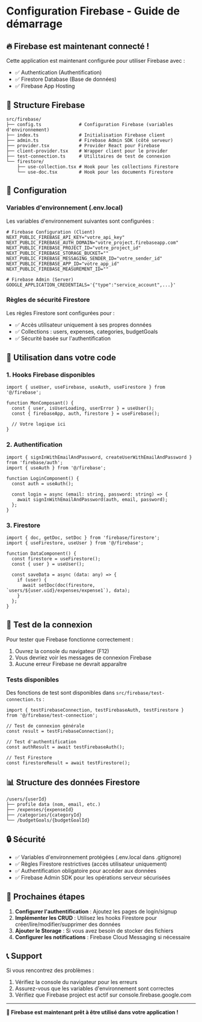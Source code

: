 # Configuration Firebase - Guide de démarrage

## 🔥 Firebase est maintenant connecté !

Cette application est maintenant configurée pour utiliser Firebase avec :
- ✅ Authentication (Authentification)
- ✅ Firestore Database (Base de données)
- ✅ Firebase App Hosting

## 📁 Structure Firebase

```
src/firebase/
├── config.ts              # Configuration Firebase (variables d'environnement)
├── index.ts               # Initialisation Firebase client
├── admin.ts               # Firebase Admin SDK (côté serveur)
├── provider.tsx           # Provider React pour Firebase
├── client-provider.tsx    # Wrapper client pour le provider
├── test-connection.ts     # Utilitaires de test de connexion
└── firestore/
    ├── use-collection.tsx # Hook pour les collections Firestore
    └── use-doc.tsx        # Hook pour les documents Firestore
```

## 🔧 Configuration

### Variables d'environnement (.env.local)

Les variables d'environnement suivantes sont configurées :

```env
# Firebase Configuration (Client)
NEXT_PUBLIC_FIREBASE_API_KEY="votre_api_key"
NEXT_PUBLIC_FIREBASE_AUTH_DOMAIN="votre_project.firebaseapp.com"
NEXT_PUBLIC_FIREBASE_PROJECT_ID="votre_project_id"
NEXT_PUBLIC_FIREBASE_STORAGE_BUCKET=""
NEXT_PUBLIC_FIREBASE_MESSAGING_SENDER_ID="votre_sender_id"
NEXT_PUBLIC_FIREBASE_APP_ID="votre_app_id"
NEXT_PUBLIC_FIREBASE_MEASUREMENT_ID=""

# Firebase Admin (Server)
GOOGLE_APPLICATION_CREDENTIALS='{"type":"service_account",...}'
```

### Règles de sécurité Firestore

Les règles Firestore sont configurées pour :
- ✅ Accès utilisateur uniquement à ses propres données
- ✅ Collections : users, expenses, categories, budgetGoals
- ✅ Sécurité basée sur l'authentification

## 🚀 Utilisation dans votre code

### 1. Hooks Firebase disponibles

```tsx
import { useUser, useFirebase, useAuth, useFirestore } from '@/firebase';

function MonComposant() {
  const { user, isUserLoading, userError } = useUser();
  const { firebaseApp, auth, firestore } = useFirebase();
  
  // Votre logique ici
}
```

### 2. Authentification

```tsx
import { signInWithEmailAndPassword, createUserWithEmailAndPassword } from 'firebase/auth';
import { useAuth } from '@/firebase';

function LoginComponent() {
  const auth = useAuth();
  
  const login = async (email: string, password: string) => {
    await signInWithEmailAndPassword(auth, email, password);
  };
}
```

### 3. Firestore

```tsx
import { doc, getDoc, setDoc } from 'firebase/firestore';
import { useFirestore, useUser } from '@/firebase';

function DataComponent() {
  const firestore = useFirestore();
  const { user } = useUser();
  
  const saveData = async (data: any) => {
    if (user) {
      await setDoc(doc(firestore, `users/${user.uid}/expenses/expense1`), data);
    }
  };
}
```

## 🧪 Test de la connexion

Pour tester que Firebase fonctionne correctement :

1. Ouvrez la console du navigateur (F12)
2. Vous devriez voir les messages de connexion Firebase
3. Aucune erreur Firebase ne devrait apparaître

### Tests disponibles

Des fonctions de test sont disponibles dans `src/firebase/test-connection.ts` :

```tsx
import { testFirebaseConnection, testFirebaseAuth, testFirestore } from '@/firebase/test-connection';

// Test de connexion générale
const result = testFirebaseConnection();

// Test d'authentification
const authResult = await testFirebaseAuth();

// Test Firestore
const firestoreResult = await testFirestore();
```

## 📊 Structure des données Firestore

```
/users/{userId}
├── profile data (nom, email, etc.)
├── /expenses/{expenseId}
├── /categories/{categoryId}
└── /budgetGoals/{budgetGoalId}
```

## 🔒 Sécurité

- ✅ Variables d'environnement protégées (.env.local dans .gitignore)
- ✅ Règles Firestore restrictives (accès utilisateur uniquement)
- ✅ Authentification obligatoire pour accéder aux données
- ✅ Firebase Admin SDK pour les opérations serveur sécurisées

## 🚨 Prochaines étapes

1. **Configurer l'authentification** : Ajoutez les pages de login/signup
2. **Implémenter les CRUD** : Utilisez les hooks Firestore pour créer/lire/modifier/supprimer des données
3. **Ajouter le Storage** : Si vous avez besoin de stocker des fichiers
4. **Configurer les notifications** : Firebase Cloud Messaging si nécessaire

## 📞 Support

Si vous rencontrez des problèmes :
1. Vérifiez la console du navigateur pour les erreurs
2. Assurez-vous que les variables d'environnement sont correctes
3. Vérifiez que Firebase project est actif sur console.firebase.google.com

---

**🎉 Firebase est maintenant prêt à être utilisé dans votre application !**